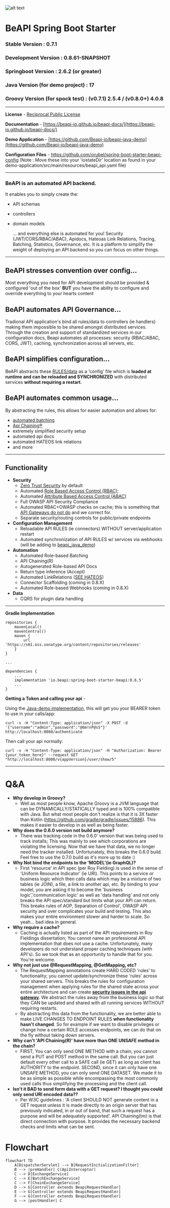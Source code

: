 ![alt text](https://github.com/orubel/logos/blob/master/beapi_logo_large.png)
# BeAPI Spring Boot Starter

### Stable Version : 0.7.1

### Development Version : 0.8.61-SNAPSHOT

### Springboot Version : 2.6.2 (or greater)

### Java Version (for demo project) : 17

### Groovy Version (for spock test) : (v0.7.1) 2.5.4 / (v0.8.0+) 4.0.8

---

**License** - [Reciprocal Public License](https://en.wikipedia.org/wiki/Reciprocal_Public_License)

**Documentation** - [https://beapi-io.github.io/beapi-docs/](https://beapi-io.github.io/beapi-docs/)

**Demo Application** - [https://github.com/Beapi-io/beapi-java-demo](https://github.com/Beapi-io/beapi-java-demo)

**Configuration Files** - https://github.com/orubel/spring-boot-starter-beapi-config (Note : Move these into your 'iostateDir' location as found in your demo-application/src/main/resources/beapi_api.yaml file)

---
### BeAPI is an automated API backend.
It enables you to simply create the: 

- API schemas
- controllers
- domain models

  ... and everything else is automated for you! Security (JWT/CORS/RBAC/ABAC), Apidocs, Hateoas Link Relations, Tracing, Batching, Statistics, Governance, etc. It is a platform to simplify the weight of deploying an API backend so you can focus on other things.
  
---
## BeAPI stresses convention over config...
Most everything you need for API development should be provided & configured 'out of the box' **BUT** you have the ability to configure and override everything to your hearts content

## BeAPI automates API Governance...
Tradional API application's bind all rules/data to controllers (ie handlers) making them impossible to be shared amongst distributed services. Through the creation and support of standardized services in our configuration docs, Beapi automates all processes: security (RBAC/ABAC, CORS, JWT), caching, synchronization across all servers, etc.

## BeAPI simplifies configuration...
BeAPI abstracts these [RULES/data](https://gist.github.com/orubel/159e94db62023c78a07ebe6d86633763) as a 'config' file which is **loaded at runtime and can be reloaded and SYNCHRONIZED** with distributed services **without requiring a restart**.

## BeAPI automates common usage...
By abstracting the rules, this allows for easier automation and allows for:
- [automated batching](https://beapi-io.github.io/spring-boot-starter-beapi/advanced.html#section-1)
- [Api Chaining&reg;](https://beapi-io.github.io/spring-boot-starter-beapi/advanced.html#section-3)
- extremely simplified security setup
- automated api docs
- automated HATEOS link relations
- and more

---

## Functionality
- **Security**
  - [Zero Trust Security](https://www.ibm.com/topics/zero-trust) by default
  - Automated [Role Based Access Control (RBAC)](https://digitalguardian.com/blog/what-role-based-access-control-rbac-examples-benefits-and-more); 
  - Automated [Attribute Based Access Control (ABAC)](https://developer.okta.com/books/api-security/authz/attribute-based/)
  - Full OWASP API Security Compliance
  - Automated RBAC+OWASP checks on cache; this is something that [API Gateways do not do](https://medium.com/@apiexpert/why-api-gateways-are-dead-7c9e324ff70a) and we correct for.
  - Separate security/routing controls for public/private endpoints
- **Configuration Management**
  - Reloadable API RULES (ie connectors) WITHOUT server/application restart
  - Automated synchronization of API RULES w/ services via webhooks (will be adding to [beapi_java_demo](https://github.com/Beapi-io/beapi-java-demo))
- **Automation**
  - Automated Role-based Batching
  - API Chaining(R)
  - Autogenerated Role-based API Docs
  - Return type inference (Accept)
  - Automated LinkRelations ([SEE HATEOS](https://en.wikipedia.org/wiki/HATEOAS))
  - Connector Scaffolding (coming in 0.8.X)
  - Automated Role-based Webhooks (coming in 0.8.X)
- **Data**
  - CQRS for plugin data handling

---

**Gradle Implementation**
```
repositories {
	mavenLocal()
	mavenCentral()
	maven {
		url 'https://s01.oss.sonatype.org/content/repositories/releases'
	}
}

...

dependencies {
    ...
    implementation 'io.beapi:spring-boot-starter-beapi:0.6.5'
    ...
}
 ```

**Getting a Token and calling your api** - 

Using the [Java-demo implementation](https://github.com/Beapi-io/beapi-java-demo), this will get you your BEARER token to use in your calls/app:
```
curl -v -H "Content-Type: application/json" -X POST -d '{"username":"admin","password":"@6m!nP@s5"}' http://localhost:8080/authenticate
```

Then call your api normally:
```
curl -v -H "Content-Type: application/json" -H "Authorization: Bearer {your_token_here}" --request GET "http://localhost:8080/v{appVersion}/user/show/5"
```
---

# Q&A
- **Why develop in Groovy?**
    - Well as most people know, Apache Groovy is a JVM language that can be DYNAMICALLY/STATICALLY typed and is 100% compatible with Java. But what most people don't realize is that it is 3X faster than Kotlin (https://github.com/gradle/gradle/issues/15886). This makes it easier to develop in as well as being faster.
- **Why does the 0.6.0 version not build anymore?**
    - There was tracking code in the 0.6.0' version that was being used to track installs; This was mainly to see which corporations are violating the licensing. Now that we have that data, we no longer need the tracker installed. Unfortunately, this breaks the 0.6.0 build. Feel free to use the 0.7.0 build as it's more up to date :)
- **Why Not bind the endpoints to the 'MODEL'(ie GraphQL)?**
    - First 'resource' in API spec (per Roy Fielding) is used in the sense of 'Uniform Resource Indicator' (ie URI). This points to a service or business logic which then calls data which may be a mixture of two tables (ie JOIN), a file, a link to another api, etc. By binding to your model, you are asking it to become the 'business logic','communication logic' as well as 'data handling' and not only breaks the API spec/standard but limits what your API can return. This breaks rules of AOP, Separation of Control', OWASP API security and over complicates your build and testing. This also makes your entire environment slower and harder to scale. So yeah... bad idea in general.
- **Why require a cache?**
    - Caching is actually listed as part of the API requirements in Roy Fieldings dissertation; You cannot name an professional API implementation that does not use a cache. Unfortunately, many developers do not understand proper caching techniques (with API's). So we took that as an opportunity to handle that for you. You're welcome.
- **Why not just use @RequestMapping, @GetMapping, etc?**
    - The RequestMapping annotations create HARD CODED 'rules' to functionality; you cannot update/synchronize these 'rules' across your shared servers. This breaks the rules for configuration management when applying rules for the shared state across your entire architecture and can create **[security issues in the api gateway](https://apiexpert.medium.com/why-api-gateways-are-dead-7c9e324ff70a)**. We abstract the rules away from the business logic so that they CAN be updated and shared with all running services WITHOUT requiring restarts. 
    - By abstracting this data from the functionality, we are better able to make LIVE CHANGES TO ENDPOINT RULES **when functionality hasn't changed**. So for example if we want to disable privileges or change how a certain ROLE accesses endpoints, we can do that on the fly without taking down servers.
- **Why can't 'API Chaining(R)' have more than ONE UNSAFE method in the chain?**
    - FIRST, You can only send ONE METHOD with a chain; you cannot send a PUT and POST method in the same call. But you can just default every other call to a SAFE call (ie GET) as long as client has AUTHORITY to the endpoint. SECOND, since it can only have one UNSAFE METHOD, you can only send ONE DATASET. We made it to be as simple as possible while encompassing the most commonly used calls thus simplifying the processing and the client call.
- **Isn't it BAD to send form data with a GET request? I thought you could only send URI encoded data??**
    - Per W3C guidelines : 'A client SHOULD NOT generate content in a GET request unless it is made directly to an origin server that has previously indicated, in or out of band, that such a request has a purpose and will be adequately supported'. API Chaining(tm) is that direct connection with purpose. It provides the necessary backend checks and limits what can be sent.

   
# Flowchart

```mermaid
flowchart TD
    A[DispatcherServlet] --> B[RequestInitializationFilter]
    B --> |preHandler| C(ApiInterceptor)
    C --> D[ExchangeService] 
    C --> E[BatchExchangeService] 
    C --> F[ChainExchangeService] 
    D --> G[Controller extends BeapiRequestHandler]
    E --> G[Controller extends BeapiRequestHandler]
    F --> G[Controller extends BeapiRequestHandler]
    G --> |postHandler| C
```
